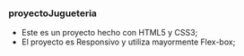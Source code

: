 ### proyectoJugueteria

- Este es un proyecto hecho con HTML5 y CSS3;
- El proyecto es Responsivo y utiliza mayormente Flex-box;

